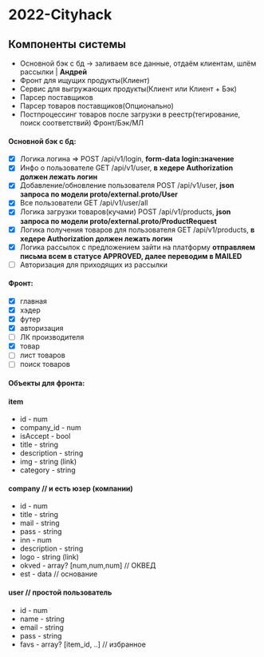 # 2022-Cityhack

## Компоненты системы

* Основной бэк с бд -> заливаем все данные, отдаём клиентам, шлём рассылки | **Андрей**
* Фронт для ищущих продукты(Клиент)
* Сервис для выгружающих продукты(Клиент или Клиент + Бэк)
* Парсер поставщиков
* Парсер товаров поставщиков(Опционально)
* Постпроцессинг товаров после загрузки в реестр(тегирование, поиск соответствий) Фронт/Бэк/МЛ


#### Основной бэк с бд:
- [x] Логика логина => POST /api/v1/login, **form-data login:значение**
- [x] Инфо о пользователе GET /api/v1/user, **в хедере Authorization должен лежать логин**
- [x] Добавление/обновление пользователя POST /api/v1/user, **json запроса по модели proto/external.proto/User**
- [x] Все пользователи GET /api/v1/user/all
- [x] Логика загрузки товаров(кучами) POST /api/v1/products, **json запроса по модели proto/external.proto/ProductRequest**
- [x] Логика получения товаров для пользователя GET /api/v1/products,  **в хедере Authorization должен лежать логин**
- [x] Логика рассылок с предложением зайти на платформу **отправляем письма всем в статусе APPROVED, далее переводим в MAILED**
- [ ] Авторизация для приходящих из рассылки

#### Фронт:
- [x] главная
- [x] хэдер
- [x] футер
- [x] авторизация
- [ ] ЛК производителя
- [x] товар
- [ ] лист товаров
- [ ] поиск товаров

#### Объекты для фронта:

#### item
* id - num
* company_id - num
* isAccept - bool
* title - string
* description - string
* img - string (link)
* category - string

#### company // и есть юзер (компании)
* id - num
* title - string
* mail - string
* pass - string
* inn - num
* description - string
* logo - string (link)
* okved - array? [num,num,num] // ОКВЕД
* est - data // основание

#### user // простой пользователь
* id - num
* name - string
* email - string
* pass - string
* favs - array? [item_id, ..] // избранное
